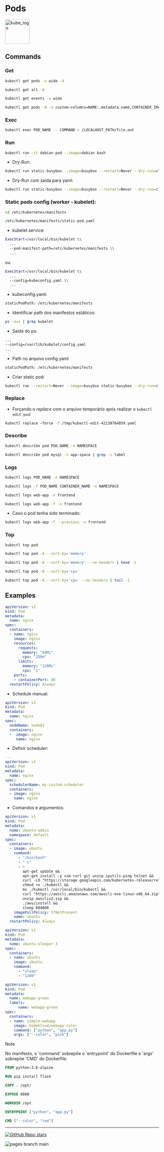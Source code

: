 
# Pods

<p align="left"><img src="https://www.vectorlogo.zone/logos/kubernetes/kubernetes-icon.svg" width="80" alt="kube_logo"></p>

## Commands

### Get

```sh
kubectl get pods -o wide -A
```
```sh
kubectl get all -A
```
```sh
kubectl get events -o wide
```
```sh
kubectl get pods -A -o custom-columns=NAME:.metadata.name,CONTAINER_IMAGE:.spec.containers[].image,NAMESPACE:.metadata.namespace,STATUS:.status.phase,NODE:.spec.nodeName --sort-by=.metadata.name
```

### Exec

```sh
kubectl exec POD_NAME -- COMMAND > /LOCALHOST_PATH/file.out
```

### Run

```sh
kubectl run -it debian-pod --image=debian bash
```

- Dry-Run:

```sh
kubectl run static-busybox --image=busybox --restart=Never --dry-run=client -o yaml --command -- sleep 1000
```

- Dry-Run com saída para yaml:

```sh
kubectl run static-busybox --image=busybox --restart=Never --dry-run=client -o yaml > manifest.yaml
```

### Static pods config (worker - kubelet):

```sh
cd /etc/kubernetes/manifests
```
```sh
/etc/kubernetes/manifests/static-pod.yaml
```

- kubelet.service:

```sh
ExecStart=/usr/local/bin/kubelet \\
  ...
  --pod-manifest-path=/etc/kubernetes/manifests \\
  ...
```

ou

```sh
ExecStart=/usr/local/bin/kubelet \\
  ...
  --config=kubeconfig.yaml \\
  ...
```

- kubeconfig.yaml:

```sh
staticPodPath: /etc/kubernetes/manifests
```

- Identificar path dos manifestos estáticos:

```sh
ps -aux | grep kubelet
```
  - Saida do ps:
```sh
...
--config=/var/lib/kubelet/config.yaml
...
```
  - Path no arquivo config.yaml
```sh
staticPodPath: /etc/kubernetes/manifests
```

- Criar static pod:

```sh
kubectl run --restart=Never --image=busybox static-busybox --dry-run=client -o yaml --command -- sleep 1000 > /etc/kubernetes/manifests/static-busybox.yaml
```

### Replace

- Forçando o _replace_ com o arquivo temporário após realizar o ```kubectl edit pod```:

```sh
kubectl replace —force -f /tmp/kubectl-edit-42138764059.yaml
```

### Describe

```sh
kubectl describe pod POD_NAME -n NAMESPACE
```
```sh
kubectl describe pod mysql -n app-space | grep -i label
```

### Logs

```sh
kubectl logs POD_NAME -n NAMESPACE
```
```sh
kubectl logs -f POD_NAME CONTAINER_NAME -n NAMESPACE
```
```sh
kubectl logs web-app -n frontend
```
```sh
kubectl logs web-app -f -n frontend
```

- Caso o pod tenha sido terminado:

```sh
kubectl logs web-app -f --previous -n frontend
```

### Top

```sh
kubectl top pod
```
```sh
kubectl top pod -A --sort-by='memory'
```
```sh
kubectl top pod -A --sort-by='memory' --no-headers | head -1
```
```sh
kubectl top pod -A --sort-by='cpu'
```
```sh
kubectl top pod -A --sort-by='cpu' --no-headers | tail -1
```

## Examples

```yaml
apiVersion: v1
kind: Pod
metadata:
  name: nginx
spec:
  containers:
  - name: nginx
    image: nginx
    resources:
      requests:
        memory: "64Mi"
        cpu: "250m"
      limits:
        memory: "128Mi"
        cpu: "1"
    ports:
    - containerPort: 80
  restartPolicy: Always
```

- Schedule manual:

```yaml
apiVersion: v1
kind: Pod
metadata:
  name: nginx
spec:
  nodeName: node01
  containers:
  -  image: nginx
     name: nginx
```

- Definir scheduler:

```yaml
---
apiVersion: v1 
kind: Pod 
metadata:
  name: nginx 
spec:
  schedulerName: my-custom-scheduler
  containers:
  - image: nginx
    name: nginx
```

- Comandos e argumentos:

```yaml
apiVersion: v1
kind: Pod
metadata:
  name: ubuntu-admin
  namespace: default
spec:
  containers:
  - image: ubuntu
    command:
      - "/bin/bash"
      - "-c"
      - >
        apt-get update &&
        apt-get install -y vim curl git unzip iputils-ping telnet &&
        curl -LO "https://storage.googleapis.com/kubernetes-release/release/$(curl -s https://storage.googleapis.com/kubernetes-release/release/stable.txt)/bin/linux/amd64/kubectl" &&
        chmod +x ./kubectl &&
        mv ./kubectl /usr/local/bin/kubectl &&
        curl "https://awscli.amazonaws.com/awscli-exe-linux-x86_64.zip" -o "awscliv2.zip" &&
        unzip awscliv2.zip &&
        ./aws/install &&
        sleep 604800
    imagePullPolicy: IfNotPresent
    name: ubuntu
  restartPolicy: Always
```

```yaml
apiVersion: v1
kind: Pod 
metadata:
  name: ubuntu-sleeper-3
spec:
  containers:
  - name: ubuntu
    image: ubuntu
    command:
      - "sleep"
      - "1200"
```

```yaml
apiVersion: v1 
kind: Pod 
metadata:
  name: webapp-green
  labels:
      name: webapp-green 
spec:
  containers:
  - name: simple-webapp
    image: kodekloud/webapp-color
    command: ["python", "app.py"]
    args: ["--color", "pink"]
```

> [!NOTE]
> No manifesto, o 'command' sobrepõe o 'entrypoint' do Dockerfile e 'args' sobrepõe 'CMD' do Dockerfile.

```dockerfile
FROM python:3.6-alpine

RUN pip install flask

COPY . /opt/

EXPOSE 8080

WORKDIR /opt

ENTRYPOINT ["python", "app.py"]

CMD ["--color", "red"]
```

---

<p align="left"><a href="https://github.com/paulofponciano/k8s-daily-commands-and-troubleshoot"><img alt="GitHub Repo stars" src="https://img.shields.io/github/stars/paulofponciano/k8s-daily-commands-and-troubleshoot?label=k8s-daily-commands-and-troubleshoot&style=social"></a></p>

![pages branch main](https://github.com/paulofponciano/k8s-daily-commands-and-troubleshoot/actions/workflows/ci-gh-pages.yaml/badge.svg?branch=main)